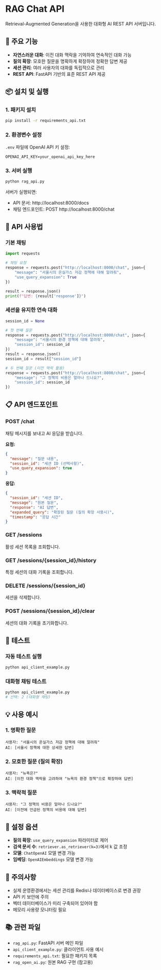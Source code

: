# RAG Chat API

Retrieval-Augmented Generation을 사용한 대화형 AI REST API 서버입니다.

## 🚀 주요 기능

- **자연스러운 대화**: 이전 대화 맥락을 기억하여 연속적인 대화 가능
- **질의 확장**: 모호한 질문을 명확하게 확장하여 정확한 답변 제공
- **세션 관리**: 여러 사용자의 대화를 독립적으로 관리
- **REST API**: FastAPI 기반의 표준 REST API 제공

## 📦 설치 및 실행

### 1. 패키지 설치

```bash
pip install -r requirements_api.txt
```

### 2. 환경변수 설정

`.env` 파일에 OpenAI API 키 설정:

```
OPENAI_API_KEY=your_openai_api_key_here
```

### 3. 서버 실행

```bash
python rag_api.py
```

서버가 실행되면:

- API 문서: http://localhost:8000/docs
- 채팅 엔드포인트: POST http://localhost:8000/chat

## 🔧 API 사용법

### 기본 채팅

```python
import requests

# 채팅 요청
response = requests.post("http://localhost:8000/chat", json={
    "message": "서울시의 온실가스 저감 정책에 대해 알려줘",
    "use_query_expansion": True
})

result = response.json()
print(f"답변: {result['response']}")
```

### 세션을 유지한 연속 대화

```python
session_id = None

# 첫 번째 질문
response = requests.post("http://localhost:8000/chat", json={
    "message": "서울시의 환경 정책에 대해 알려줘",
    "session_id": session_id
})
result = response.json()
session_id = result["session_id"]

# 두 번째 질문 (이전 맥락 활용)
response = requests.post("http://localhost:8000/chat", json={
    "message": "그 정책의 비용은 얼마나 드나요?",
    "session_id": session_id
})
```

## 📋 API 엔드포인트

### POST /chat

채팅 메시지를 보내고 AI 응답을 받습니다.

**요청:**

```json
{
  "message": "질문 내용",
  "session_id": "세션 ID (선택사항)",
  "use_query_expansion": true
}
```

**응답:**

```json
{
  "session_id": "세션 ID",
  "message": "원본 질문",
  "response": "AI 답변",
  "expanded_query": "확장된 질문 (질의 확장 사용시)",
  "timestamp": "응답 시간"
}
```

### GET /sessions

활성 세션 목록을 조회합니다.

### GET /sessions/{session_id}/history

특정 세션의 대화 기록을 조회합니다.

### DELETE /sessions/{session_id}

세션을 삭제합니다.

### POST /sessions/{session_id}/clear

세션의 대화 기록을 초기화합니다.

## 🧪 테스트

### 자동 테스트 실행

```bash
python api_client_example.py
```

### 대화형 채팅 테스트

```bash
python api_client_example.py
# 선택: 2 (대화형 채팅)
```

## 💡 사용 예시

### 1. 명확한 질문

```
사용자: "서울시의 온실가스 저감 정책에 대해 알려줘"
AI: [서울시 정책에 대한 상세한 답변]
```

### 2. 모호한 질문 (질의 확장)

```
사용자: "뉴욕은?"
AI: [이전 대화 맥락을 고려하여 "뉴욕의 환경 정책"으로 확장하여 답변]
```

### 3. 맥락적 질문

```
사용자: "그 정책의 비용은 얼마나 드나요?"
AI: [이전에 언급된 정책의 비용에 대해 답변]
```

## 🔧 설정 옵션

- **질의 확장**: `use_query_expansion` 파라미터로 제어
- **검색 문서 수**: `retriever.as_retriever(k=3)`에서 k 값 조정
- **모델**: `ChatOpenAI` 모델 변경 가능
- **임베딩**: `OpenAIEmbeddings` 모델 변경 가능

## 🚨 주의사항

- 실제 운영환경에서는 세션 관리를 Redis나 데이터베이스로 변경 권장
- API 키 보안에 주의
- 벡터 데이터베이스가 미리 구축되어 있어야 함
- 메모리 사용량 모니터링 필요

## 📚 관련 파일

- `rag_api.py`: FastAPI 서버 메인 파일
- `api_client_example.py`: 클라이언트 사용 예시
- `requirements_api.txt`: 필요한 패키지 목록
- `rag_open_ai.py`: 원본 RAG 구현 (참고용)
